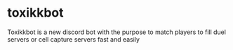 # toxikkbot
Toxikkbot is a new discord bot with the purpose to match players to fill duel servers or cell capture servers fast and easily
